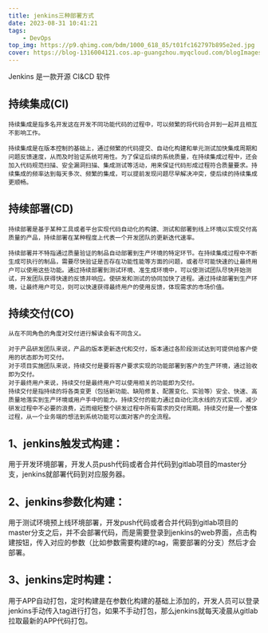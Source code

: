 ```yaml
---
title: jenkins三种部署方式
date: 2023-08-31 10:41:21
tags:
    - DevOps
top_img: https://p9.qhimg.com/bdm/1000_618_85/t01fc162797b895e2ed.jpg
cover: https://blog-1316004121.cos.ap-guangzhou.myqcloud.com/blogImages/utils.png
---
```

Jenkins 是一款开源 CI&CD 软件
## 持续集成(CI)
```
持续集成是指多名开发这在开发不同功能代码的过程中，可以频繁的将代码合并到一起并且相互不影响工作。

持续集成是在版本控制的基础上，通过频繁的代码提交、自动化构建和单元测试加快集成周期和问题反馈速度，从而及时验证系统可用性。为了保证后续的系统质量，在持续集成过程中，还会加入代码规范扫描、安全漏洞扫描、集成测试等活动，用来保证代码形成过程符合质量要求。持续集成的频率达到每天多次、频繁的集成，可以提前发现问题尽早解决冲突，使后续的持续集成更顺畅。
```
## 持续部署(CD)
```
持续部署是基于某种工具或者平台实现代码自动化的构建、测试和部署到线上环境以实现交付高质量的产品，持续部署在某种程度上代表一个开发团队的更新迭代速率。

持续部署并不特指通过质量验证的制品自动部署到生产环境的特定环节。在持续集成过程中不断生成可执行的制品，需要尽快验证是否存在功能性能等方面的问题，或者尽可能快速的让最终用户可以使用这些功能。通过持续部署到测试环境、准生成环境中，可以使测试团队尽快开始测试，开发团队获得快速的反馈并响应。使研发和测试的协同加快了进程。通过持续部署到生产环境，让最终用户可见，则可以快速获得最终用户的使用反馈，体现需求的市场价值。
```
## 持续交付(CO)
```
从在不同角色的角度对交付进行解读会有不同含义。

对于产品研发团队来说，产品的版本更新迭代和交付，版本通过各阶段测试达到可提供给客户使用的状态即为可交付。
对于项目实施团队来说，持续交付是要将客户要求实现的功能部署到客户的生产环境，通过验收即为交付。
对于最终用户来说，持续交付是最终用户可以使用相关的功能即为交付。
持续交付是指持续的将各类变更（包括新功能、缺陷修复、配置变化、实验等）安全、快速、高质量地落实到生产环境或用户手中的能力。持续交付的能力通过自动化流水线的方式实现，减少研发过程中不必要的浪费，近而缩短整个研发过程中所有需求的交付周期。持续交付是一个整体过程，从一个业务端的想法到系统功能可以面对客户的全流程。
```

## 1、jenkins触发式构建：

用于开发环境部署，开发人员push代码或者合并代码到gitlab项目的master分支，jenkins就部署代码到对应服务器。

## 2、jenkins参数化构建：

用于测试环境预上线环境部署，开发push代码或者合并代码到gitlab项目的master分支之后，并不会部署代码，而是需要登录到jenkins的web界面，点击构建按钮，传入对应的参数（比如参数需要构建的tag，需要部署的分支）然后才会部署。

## 3、jenkins定时构建：

用于APP自动打包，定时构建是在参数化构建的基础上添加的，开发人员可以登录jenkins手动传入tag进行打包，如果不手动打包，那么jenkins就每天凌晨从gitlab拉取最新的APP代码打包。
